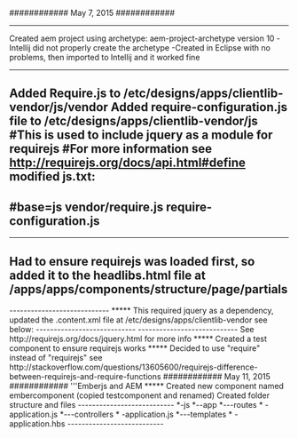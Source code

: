 ############
May 7, 2015
############
*****
Created aem project using archetype:
aem-project-archetype version 10
-Intellij did not properly create the archetype
-Created in Eclipse with no problems, then imported to Intellij and it worked fine
*****
Added Require.js to /etc/designs/apps/clientlib-vendor/js/vendor
Added require-configuration.js file to /etc/designs/apps/clientlib-vendor/js 
#This is used to include jquery as a module for requirejs
#For more information see http://requirejs.org/docs/api.html#define
modified js.txt:
----------------------------
#base=js
vendor/require.js
require-configuration.js
----------------------------
*****
Had to ensure requirejs was loaded first, so added it to the headlibs.html file at /apps/apps/components/structure/page/partials
----------------------------
<sly data-sly-use.clientLib="/libs/granite/sightly/templates/clientlib.html" data-sly-call="${clientLib.js @ categories='cssId.vendor'}" data-sly-unwrap/>
----------------------------
*****
This required jquery as a dependency, updated the .content.xml file at /etc/designs/apps/clientlib-vendor see below:
----------------------------
<?xml version="1.0" encoding="UTF-8"?>
<jcr:root xmlns:cq="http://www.day.com/jcr/cq/1.0" xmlns:jcr="http://www.jcp.org/jcr/1.0"
    jcr:primaryType="cq:ClientLibraryFolder"
    categories="[cssId.vendor]"
    dependencies="[jquery]"
    />
----------------------------
See http://requirejs.org/docs/jquery.html for more info
*****
Created a test component to ensure requirejs works
*****
Decided to use "require" instead of "requirejs"
see http://stackoverflow.com/questions/13605600/requirejs-difference-between-requirejs-and-require-functions
############
May 11, 2015
############
'''Emberjs and AEM
*****
Created new component named embercomponent (copied testcomponent and renamed)
Created folder structure and files
---------------------------
*-js
*--app
*---routes
*    -application.js
*---controllers
*    -application.js
*---templates
*    -application.hbs
---------------------------





